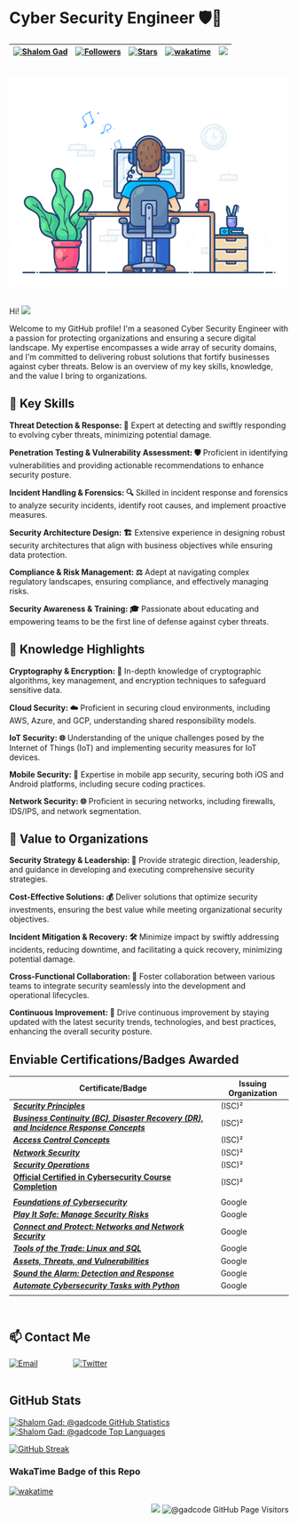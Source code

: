 # **Cyber Security Engineer 🛡️🐧**

| [![Shalom Gad](https://img.shields.io/badge/Shalom%20Gad-%40gadcode-blue)](#) | [![Followers](https://img.shields.io/github/followers/gadcode)](#) | [![Stars](https://img.shields.io/github/stars/gadcode?label=Profile%20Stars&logo=Profile%20stars&logoColor=b)](#) | [![wakatime](https://wakatime.com/badge/user/8f392287-e8cb-49ba-85a9-df23ee3802a0.svg)](https://wakatime.com/@8f392287-e8cb-49ba-85a9-df23ee3802a0) | ![](https://komarev.com/ghpvc/?username=gadcode&color=green&label=Profile+Views) |
--| --| --| --| --|

<br>
<div align="center">
    <img
        src="./security_engineer.gif"
        alt="Cyber Security Engineer"
    >
</div>
<br>


Hi! ![](https://user-images.githubusercontent.com/18350557/176309783-0785949b-9127-417c-8b55-ab5a4333674e.gif)

Welcome to my GitHub profile! I'm a seasoned Cyber Security Engineer with a passion for protecting organizations and ensuring a secure digital landscape. My expertise encompasses a wide array of security domains, and I'm committed to delivering robust solutions that fortify businesses against cyber threats. Below is an overview of my key skills, knowledge, and the value I bring to organizations.
<br>

## **🔑 Key Skills**

**Threat Detection & Response: 🚀**
Expert at detecting and swiftly responding to evolving cyber threats, minimizing potential damage.

**Penetration Testing & Vulnerability Assessment: 🛡️**
Proficient in identifying vulnerabilities and providing actionable recommendations to enhance security posture.

**Incident Handling & Forensics: 🔍**
Skilled in incident response and forensics to analyze security incidents, identify root causes, and implement proactive measures.

**Security Architecture Design: 🏗️**
Extensive experience in designing robust security architectures that align with business objectives while ensuring data protection.

**Compliance & Risk Management: ⚖️**
Adept at navigating complex regulatory landscapes, ensuring compliance, and effectively managing risks.

**Security Awareness & Training: 🎓**
Passionate about educating and empowering teams to be the first line of defense against cyber threats.
<br>

## **🧠 Knowledge Highlights**

**Cryptography & Encryption: 🔐**
In-depth knowledge of cryptographic algorithms, key management, and encryption techniques to safeguard sensitive data.

**Cloud Security: ☁️**
Proficient in securing cloud environments, including AWS, Azure, and GCP, understanding shared responsibility models.

**IoT Security: 🌐**
Understanding of the unique challenges posed by the Internet of Things (IoT) and implementing security measures for IoT devices.

**Mobile Security: 📱**
Expertise in mobile app security, securing both iOS and Android platforms, including secure coding practices.

**Network Security: 🌐**
Proficient in securing networks, including firewalls, IDS/IPS, and network segmentation.
<br>

## **💼 Value to Organizations**

**Security Strategy & Leadership: 🚀**
Provide strategic direction, leadership, and guidance in developing and executing comprehensive security strategies.

**Cost-Effective Solutions: 💰**
Deliver solutions that optimize security investments, ensuring the best value while meeting organizational security objectives.

**Incident Mitigation & Recovery: 🛠️**
Minimize impact by swiftly addressing incidents, reducing downtime, and facilitating a quick recovery, minimizing potential damage.

**Cross-Functional Collaboration: 🤝**
Foster collaboration between various teams to integrate security seamlessly into the development and operational lifecycles.

**Continuous Improvement: 🔄**
Drive continuous improvement by staying updated with the latest security trends, technologies, and best practices, enhancing the overall security posture.
<br>

## **Enviable Certifications/Badges Awarded**
| Certificate/Badge                 | Issuing Organization              |
|-----------------------------------|-----------------------------------|
| ***[Security Principles](https://drive.proton.me/urls/6G7A5A6PGR#Ctr14kbw8mej)*** | (ISC)² |
| ***[Business Continuity (BC), Disaster Recovery (DR), and Incidence Response Concepts](https://drive.proton.me/urls/Q2WTBVZFMW#6zkPmhRtD7a4)*** | (ISC)² |
| ***[Access Control Concepts](https://drive.proton.me/urls/VP79H06CF8#wENNWh734jd5)*** | (ISC)² |
| ***[Network Security](https://drive.proton.me/urls/Q546HYNB2M#iUAcqKR13Ku6)*** | (ISC)² |
| ***[Security Operations](https://drive.proton.me/urls/PYH6HRYTT0#is0SjSumgoJW)*** | (ISC)² |
| **[Official Certified in Cybersecurity Course Completion](https://drive.proton.me/urls/PQN3XVBF0M#2vh6cpkBbSni)** | (ISC)² |
|           |           |
| ***[Foundations of Cybersecurity](https://drive.proton.me/urls/ME857CFRK4#X8NGAW2Inzdu)*** | Google |
| ***[Play It Safe: Manage Security Risks](https://drive.proton.me/urls/MYZRCVES7R#ueJa86PnKS9Z)***| Google |
| ***[Connect and Protect: Networks and Network Security](https://drive.proton.me/urls/D1K0VH3448#wMC6JVHRFZsy)***| Google |
| ***[Tools of the Trade: Linux and SQL](https://drive.proton.me/urls/7WG4TMT594#yOTMIRARhVgx)*** | Google |
| ***[Assets, Threats, and Vulnerabilities](https://drive.proton.me/urls/ZFQFZF71Q8#B4JgwmHwZt6f)*** | Google |
| ***[Sound the Alarm: Detection and Response](https://drive.proton.me/urls/G40YK304JC#rb7rl3KCePwm)*** | Google |
| ***[Automate Cybersecurity Tasks with Python](https://drive.proton.me/urls/VX96CZNGRR#b5YYOUXD095W)*** | Google |
|       |          |
<br>

## **📫 Contact Me**

[![Email](https://img.shields.io/badge/Email-shalomgad%40proton.me-blue)](mailto:shalomgad@proton.me) &emsp;&emsp;&emsp;&emsp;
[![Twitter](https://img.shields.io/badge/Twitter-%40Shalom__Gad-blue)](https://twitter.com/Shalom_Gad) &emsp;
<br><br>

## **GitHub Stats**

<div>
    <a href="https://github.com/gadcode/github-readme-stats">
        <img
            src="https://github-readme-stats.vercel.app/api?username=gadcode&count_private=true&show_icons=true&theme=radical&env=PAT_1"
            alt="Shalom Gad: @gadcode GitHub Statistics"
        >
    </a>
    <a href="https://github.com/gadcode/github-readme-stats">
        <img
            src="https://github-readme-stats.vercel.app/api/top-langs/?username=gadcode&layout=compact&theme=radical&env=PAT_1"
            alt="Shalom Gad: @gadcode Top Languages"
        >
    </a>
</div>

[![GitHub Streak](https://streak-stats.demolab.com/?user=gadcode&theme=radical&env=PAT_1)](https://git.io/streak-stats)

### **WakaTime Badge of this Repo**

[![wakatime](https://wakatime.com/badge/user/8f392287-e8cb-49ba-85a9-df23ee3802a0/project/08872963-5c9e-4f03-93db-5e02e81fddf1.svg)](https://wakatime.com/badge/user/8f392287-e8cb-49ba-85a9-df23ee3802a0/project/08872963-5c9e-4f03-93db-5e02e81fddf1)

<p align="right">
    <img src="https://media.giphy.com/media/WUlplcMpOCEmTGBtBW/giphy.gif"
         width="50"
    >
    <img src="https://komarev.com/ghpvc/?username=gadcode&label=Profile%20views&color=0e75b6&style=flat"
         alt="@gadcode GitHub Page Visitors"
    >
</p>
